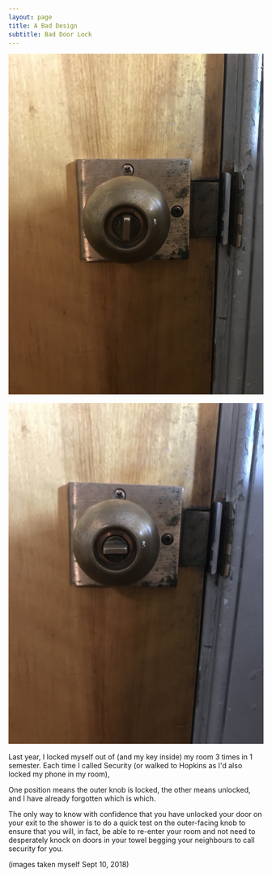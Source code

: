 ```yaml
---
layout: page
title: A Bad Design
subtitle: Bad Door Lock
---
```

![bad 0](/img/bad-design-0.jpg)

![bad 1](/img/bad-design-1.jpg)

Last year, I locked myself out of (and my key inside) my room 3 times in 1 semester. Each time I called Security (or walked to Hopkins as I'd also locked my phone in my room),

One position means the outer knob is locked, the other means unlocked, and I have already forgotten which is which.

The only way to know with confidence that you have unlocked your door on your exit to the shower is to do a quick test on the outer-facing knob to ensure that you will, in fact, be able to re-enter your room and not need to desperately knock on doors in your towel begging your neighbours to call security for you.

(images taken myself Sept 10, 2018)
